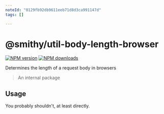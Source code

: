 ```yaml
---
noteId: "0129fb92db9611eeb71d8d3ca991147d"
tags: []

---
```


# @smithy/util-body-length-browser

[![NPM version](https://img.shields.io/npm/v/@smithy/util-body-length-browser/latest.svg)](https://www.npmjs.com/package/@smithy/util-body-length-browser)
[![NPM downloads](https://img.shields.io/npm/dm/@smithy/util-body-length-browser.svg)](https://www.npmjs.com/package/@smithy/util-body-length-browser)

Determines the length of a request body in browsers

> An internal package

## Usage

You probably shouldn't, at least directly.
